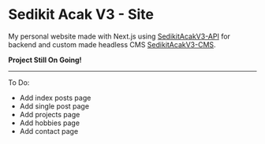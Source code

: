 # Sedikit Acak V3 - Site

My personal website made with Next.js using [SedikitAcakV3-API](https://github.com/refandhika/sedikitacakv3-api) for backend and custom made headless CMS [SedikitAcakV3-CMS](https://github.com/refandhika/sedikitacakv3-cms).

**Project Still On Going!**

---

To Do:
- Add index posts page
- Add single post page
- Add projects page
- Add hobbies page
- Add contact page